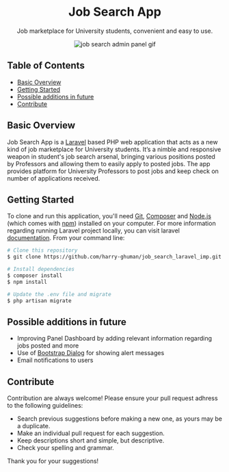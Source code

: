 <h1 align="center">Job Search App</h1>
<p align="center">Job marketplace for University students, convenient and easy to use.</p>
<p align="center"><img src="public/img/readme/job-search-demo-admin-panel.gif" alt="job search admin panel gif"></p>

## Table of Contents
- [Basic Overview](#basic-overview)
- [Getting Started](#getting-started)
- [Possible additions in future](#possible-additions-in-future)
- [Contribute](#contribute)

## Basic Overview
Job Search App is a [Laravel](https://laravel.com) based PHP web application that acts as a new kind of job marketplace for University students. It’s a nimble and responsive weapon in student's job search arsenal, bringing various positions posted by Professors and allowing them to easily apply to posted jobs. The app provides platform for University Professors to post jobs and keep check on number of applications received.

## Getting Started
To clone and run this application, you'll need [Git](https://git-scm.com/downloads), [Composer](https://getcomposer.org/download) and [Node.js](https://nodejs.org/en/download/) (which comes with [npm](http://npmjs.com)) installed on your computer. For more information regarding running Laravel project locally, you can visit laravel [documentation](https://laravel.com/docs/5.4/#installation). From your command line:
```bash
# Clone this repository
$ git clone https://github.com/harry-ghuman/job_search_laravel_imp.git

# Install dependencies
$ composer install
$ npm install

# Update the .env file and migrate
$ php artisan migrate
```

## Possible additions in future
- Improving Panel Dashboard by adding relevant information regarding jobs posted and more
- Use of [Bootstrap Dialog](https://nakupanda.github.io/bootstrap3-dialog/) for showing alert messages
- Email notifications to users

## Contribute
Contribution are always welcome! Please ensure your pull request adhress to the following guidelines:
- Search previous suggestions before making a new one, as yours may be a duplicate.
- Make an individual pull request for each suggestion.
- Keep descriptions short and simple, but descriptive.
- Check your spelling and grammar.

Thank you for your suggestions!

